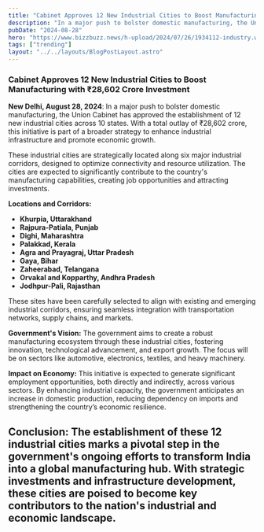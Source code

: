 ```yaml
---
title: "Cabinet Approves 12 New Industrial Cities to Boost Manufacturing with ₹28,602 Crore Investment"
description: "In a major push to bolster domestic manufacturing, the Union Cabinet has approved the establishment of 12 new industrial cities across 10 states."
pubDate: "2024-08-28"
hero: "https://www.bizzbuzz.news/h-upload/2024/07/26/1934112-industry.webp"
tags: ["trending"]
layout: "../../layouts/BlogPostLayout.astro"
---
```

### Cabinet Approves 12 New Industrial Cities to Boost Manufacturing with ₹28,602 Crore Investment

**New Delhi, August 28, 2024**: In a major push to bolster domestic manufacturing, the Union Cabinet has approved the establishment of 12 new industrial cities across 10 states. With a total outlay of ₹28,602 crore, this initiative is part of a broader strategy to enhance industrial infrastructure and promote economic growth.

These industrial cities are strategically located along six major industrial corridors, designed to optimize connectivity and resource utilization. The cities are expected to significantly contribute to the country's manufacturing capabilities, creating job opportunities and attracting investments.

**Locations and Corridors:**
- **Khurpia, Uttarakhand**
- **Rajpura-Patiala, Punjab**
- **Dighi, Maharashtra**
- **Palakkad, Kerala**
- **Agra and Prayagraj, Uttar Pradesh**
- **Gaya, Bihar**
- **Zaheerabad, Telangana**
- **Orvakal and Kopparthy, Andhra Pradesh**
- **Jodhpur-Pali, Rajasthan**

These sites have been carefully selected to align with existing and emerging industrial corridors, ensuring seamless integration with transportation networks, supply chains, and markets.

**Government's Vision:**
The government aims to create a robust manufacturing ecosystem through these industrial cities, fostering innovation, technological advancement, and export growth. The focus will be on sectors like automotive, electronics, textiles, and heavy machinery.

**Impact on Economy:**
This initiative is expected to generate significant employment opportunities, both directly and indirectly, across various sectors. By enhancing industrial capacity, the government anticipates an increase in domestic production, reducing dependency on imports and strengthening the country’s economic resilience.

**Conclusion:**
The establishment of these 12 industrial cities marks a pivotal step in the government's ongoing efforts to transform India into a global manufacturing hub. With strategic investments and infrastructure development, these cities are poised to become key contributors to the nation's industrial and economic landscape.
---